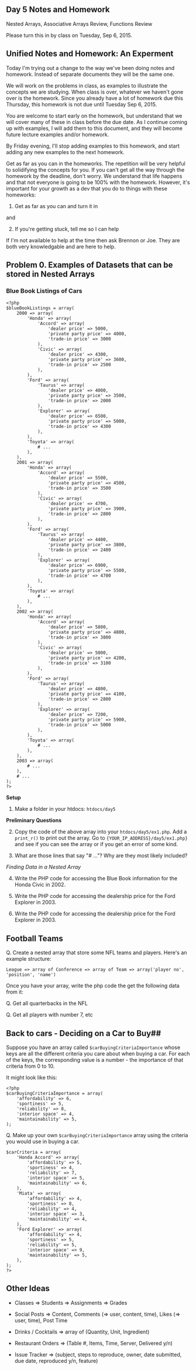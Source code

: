 Day 5 Notes and Homework
------------------------
Nested Arrays, Associative Arrays Review, Functions Review

Please turn this in by class on Tuesday, Sep 6, 2015.



Unified Notes and Homework: An Experment
----------------------------------------
Today I'm trying out a change to the way we've been doing notes and homework.
Instead of separate documents they will be the same one.

We will work on the problems in class, as examples to illustrate the concepts
we are studying.  When class is over, whatever we haven't gone over is the
homework.  Since you already have a lot of homework due this Thursday, this
homework is not due until Tuesday Sep 6, 2015.

You are welcome to start early on the homework, but understand that we will
cover many of these in class before the due date.  As I continue coming up with examples,
I will add them to this document, and they will become future lecture examples
and/or homework.

By Friday evening, I'll stop adding examples to this homework, and start adding
any new examples to the next homework.

Get as far as you can in the homeworks.  The repetition will be very helpful
to solidifying the concepts for you.  If you can't get all the way through
the homework by the deadline, don't worry.  We understand that life happens
and that not everyone is going to be 100% with the homework.  However, it's
important for your growth as a dev that you do to things with these homeworks:

1) Get as far as you can and turn it in

and

2) If you're getting stuck, tell me so I can help

If I'm not available to help at the time then ask Brennon or Joe.  They are both
very knowledgable and are here to help.


Problem 0. Examples of Datasets that can be stored in Nested Arrays
-------------------------------------------------------------------

### Blue Book Listings of Cars ###

    <?php
    $blueBookListings = array(
        2000 => array(
            'Honda' => array(
                'Accord' => array(
                    'dealer price' => 5000,
                    'private party price' => 4000,
                    'trade-in price' => 3000
                ),
                'Civic' => array(
                    'dealer price' => 4300,
                    'private party price' => 3600,
                    'trade-in price' => 2500
                ),
            ),
            'Ford' => array(
                'Taurus' => array(
                    'dealer price' => 4000,
                    'private party price' => 3500,
                    'trade-in price' => 2000
                ),
                'Explorer' => array(
                    'dealer price' => 6500,
                    'private party price' => 5000,
                    'trade-in price' => 4300
                ),
            ),
            'Toyota' => array(
                # ...
            ),
        ),
        2001 => array(
            'Honda' => array(
                'Accord' => array(
                    'dealer price' => 5500,
                    'private party price' => 4500,
                    'trade-in price' => 3500
                ),
                'Civic' => array(
                    'dealer price' => 4700,
                    'private party price' => 3900,
                    'trade-in price' => 2800
                ),
            ),
            'Ford' => array(
                'Taurus' => array(
                    'dealer price' => 4400,
                    'private party price' => 3800,
                    'trade-in price' => 2400
                ),
                'Explorer' => array(
                    'dealer price' => 6900,
                    'private party price' => 5500,
                    'trade-in price' => 4700
                ),
            ),
            'Toyota' => array(
                # ...
            ),
        ),
        2002 => array(
            'Honda' => array(
                'Accord' => array(
                    'dealer price' => 5800,
                    'private party price' => 4800,
                    'trade-in price' => 3800
                ),
                'Civic' => array(
                    'dealer price' => 5000,
                    'private party price' => 4200,
                    'trade-in price' => 3100
                ),
            ),
            'Ford' => array(
                'Taurus' => array(
                    'dealer price' => 4800,
                    'private party price' => 4100,
                    'trade-in price' => 2800
                ),
                'Explorer' => array(
                    'dealer price' => 7200,
                    'private party price' => 5900,
                    'trade-in price' => 5000
                ),
            ),
            'Toyota' => array(
                # ...
            ),
        ),
        2003 => array(
            # ...
        ),
        # ...
    );
    ?>

**Setup**

1) Make a folder in your htdocs: `htdocs/day5`


**Preliminary Questions**

2) Copy the code of the above array into your `htdocs/day5/ex1.php`.
   Add a `print_r()` to print out the array.  Go to `{YOUR_IP_ADDRESS}/day5/ex1.php}`
   and see if you can see the array or if you get an error of some kind.

3) What are those lines that say "# ..."?  Why are they most likely included?


*Finding Data in a Nested Array*

4) Write the PHP code for accessing the Blue Book information
   for the Honda Civic in 2002.

5) Write the PHP code for accessing the dealership price 
   for the Ford Explorer in 2003.

6) Write the PHP code for accessing the dealership price 
   for the Ford Explorer in 2003.


## Football Teams ##

Q. Create a nested array that store some NFL teams and players.  Here's an example structure:

    League => array of Conference => array of Team => array('player no', 'position', 'name')


Once you have your array, write the php code the get the following data from it:

Q. Get all quarterbacks in the NFL

Q. Get all players with number 7, etc


## Back to cars - Deciding on a Car to Buy##

Suppose you have an array called `$carBuyingCriteriaImportance` whose keys are all the
different criteria you care about when buying a car.  For each of the keys, the
corresponding value is a number - the importance of that criteria from 0 to 10.

It might look like this:

    <?php
    $carBuyingCriteriaImportance = array(
        'affordability' => 6,
        'sportiness' => 5,
        'reliability' => 8,
        'interior space' => 4,
        'maintainability' => 5,
    );

Q. Make up your own `$carBuyingCriteriaImportance` array using the criteria you would use in buying a car.

    $carCriteria = array(
        'Honda Accord' => array(
            'affordability' => 5,
            'sportiness' => 4,
            'reliability' => 7,
            'interior space' => 5,
            'maintainability' => 6,
        ),
        'Miata' => array(
            'affordability' => 4,
            'sportiness' => 8,
            'reliability' => 4,
            'interior space' => 3,
            'maintainability' => 4,
        ),
        'Ford Explorer' => array(
            'affordability' => 4,
            'sportiness' => 5,
            'reliability' => 5,
            'interior space' => 9,
            'maintainability' => 5,
        ),
    );
    ?>




## Other Ideas ##

* Classes => Students => Assignments => Grades

* Social Posts => Content, Comments (=> user, content, time), Likes (=> user, time), Post Time

* Drinks / Cocktails => array of (Quantity, Unit, Ingredient)

* Restaurant Orders => (Table #, Items, Time, Server, Delivered y/n)

* Issue Tracker => (subject, steps to reproduce, owner, date submitted, due date, reproduced y/n, feature)


